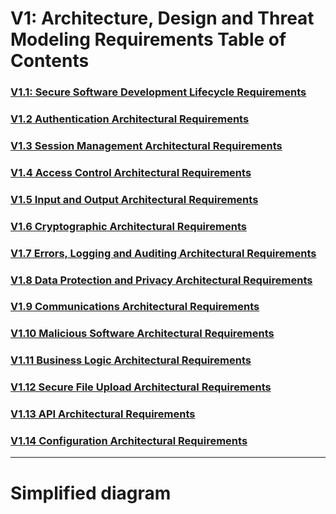 

# V1: Architecture, Design and Threat Modeling Requirements Table of Contents

### [V1.1: Secure Software Development Lifecycle Requirements](v1.1%20SSDLC.md)
### [V1.2 Authentication Architectural Requirements](v1.2%20AUTH.md)
### [V1.3 Session Management Architectural Requirements](v1.3%20SESSION.md)
### [V1.4 Access Control Architectural Requirements](v1.4%20ACL.md)
### [V1.5 Input and Output Architectural Requirements](v1.5%20Input_Output_Requirements.md)
### [V1.6 Cryptographic Architectural Requirements](v1.6%20Cryptographic.md)
### [V1.7 Errors, Logging and Auditing Architectural Requirements](v1.7%20Errors_Logging_Auditing.md)
### [V1.8 Data Protection and Privacy Architectural Requirements](v1.8%20Data_Protection.md)
### [V1.9 Communications Architectural Requirements](v1.9%20Communications.md)
### [V1.10 Malicious Software Architectural Requirements](1.10%20Malicious_Software.md)
### [V1.11 Business Logic Architectural Requirements](1.11%20Business_Logic.md)
### [V1.12 Secure File Upload Architectural Requirements](1.12%20Secure_File_Upload.md)
### [V1.13 API Architectural Requirements](1.13%20APIs.md)
### [V1.14 Configuration Architectural Requirements](1.14%20Configuration.md)

---
# Simplified diagram
